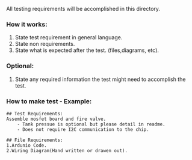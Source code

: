 All testing requirements will be accomplished in this directory.

### How it works:
1. State test requirement in general language.  
2. State non requirements.  
3. State what is expected after the test. (files,diagrams, etc).  

### Optional:
1. State any required information the test might need to accomplish the test.  


### How to make test - Example:
```
## Test Requirements:
Assemble mosfet board and fire valve.   
    - Tank pressue is optional but please detail in readme.  
    - Does not require I2C communication to the chip.  

## File Requirements:  
1.Ardunio Code.  
2.Wiring Diagram(Hand written or drawen out).  
```

